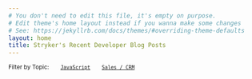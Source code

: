 ```yaml
---
# You don't need to edit this file, it's empty on purpose.
# Edit theme's home layout instead if you wanna make some changes
# See: https://jekyllrb.com/docs/themes/#overriding-theme-defaults
layout: home
title: Stryker's Recent Developer Blog Posts
---
```

<small>Filter by Topic: &nbsp;&nbsp;&nbsp;&nbsp;&nbsp; [`JavaScript`](tag/javascript) &nbsp;&nbsp;&nbsp;&nbsp;&nbsp; [`Sales / CRM`](tag/crm)</small>


